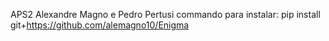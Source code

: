 APS2
Alexandre Magno e Pedro Pertusi
commando para instalar: pip install git+https://github.com/alemagno10/Enigma